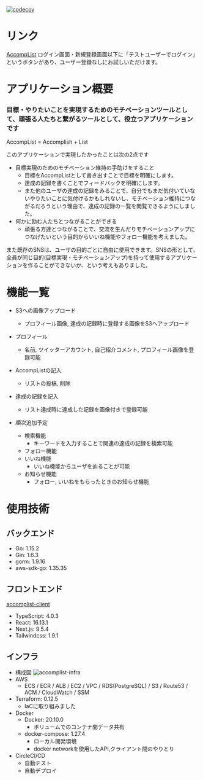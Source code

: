 [![codecov](https://codecov.io/gh/rai-wtnb/accomplist-api/branch/main/graph/badge.svg?token=I3MLDYFD21)](https://codecov.io/gh/rai-wtnb/accomplist-api)
# リンク
[AccompList](https://accomplist.work/)
ログイン画面・新規登録画面以下に「テストユーザーでログイン」というボタンがあり、ユーザー登録なしにお試しいただけます。
# アプリケーション概要
### 目標・やりたいことを実現するためのモチベーションツールとして、頑張る人たちと繋がるツールとして、役立つアプリケーションです
AccompList = Accomplish + List

このアプリケーションで実現したかったことは次の2点です
- 目標実現のためのモチベーション維持の手助けをすること
  - 目標をAccompListとして書き出すことで目標を明確にします。
  - 達成の記録を書くことでフィードバックを明確にします。
  - また他のユーザの達成の記録をみることで、自分でもまだ気付いていないやりたいことに気付けるかもしれないし、モチベーション維持につながるだろうという理由で、達成の記録の一覧を閲覧できるようにしました。
- 何かに励む人たちとつながることができる
  - 頑張る方達とつながることで、交流を生んだりモチベーションアップにつなげたいという目的からいいね機能やフォロー機能を考えました。

また既存のSNSは、ユーザの目的ごとに自由に使用できます。SNSの形として、全員が同じ目的(目標実現・モチベーションアップ)を持って使用するアプリケーションを作ることができないか、という考えもありました。
# 機能一覧
- S3への画像アップロード
  - プロフィール画像, 達成の記録時に登録する画像をS3へアップロード
- プロフィール
  - 名前, ツイッターアカウント, 自己紹介コメント, プロフィール画像を登録可能
- AccompListの記入
  - リストの投稿, 削除
- 達成の記録を記入
  - リスト達成時に達成した記録を画像付きで登録可能

- 順次追加予定
  - 検索機能
    - キーワードを入力することで関連の達成の記録を検索可能
  - フォロー機能
  - いいね機能
    - いいね機能からユーザを辿ることが可能
  - お知らせ機能
    - フォロー, いいねをもらったときのお知らせ機能
# 使用技術
## バックエンド
- Go: 1.15.2
- Gin: 1.6.3
- gorm: 1.9.16
- aws-sdk-go: 1.35.35
## フロントエンド
[accomplist-client](https://github.com/rai-wtnb/accomplist-client)
- TypeScript: 4.0.3
- React: 16.13.1
- Next.js: 9.5.4
- Tailwindcss: 1.9.1
## インフラ
- 構成図
![accomplist-infra](https://user-images.githubusercontent.com/55418247/102662879-1021a280-41c3-11eb-8d1c-5071b954c4a8.png)
- AWS
  - ECS / ECR / ALB / EC2 / VPC / RDS(PostgreSQL) / S3 / Route53 / ACM / CloudWatch / SSM
- Terraform: 0.12.5
  - IaCに取り組みました
- Docker
  - Docker: 20.10.0
    - ボリュームでのコンテナ間データ共有
  - docker-compose: 1.27.4
    - ローカル開発環境
    - docker networkを使用したAPI,クライアント間のやりとり
- CircleCI/CD
    - 自動テスト
    - 自動デプロイ
